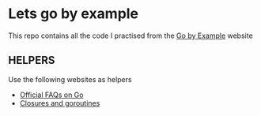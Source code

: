 # Lets **go** by example 
This repo contains all the code I practised from  the [Go by Example](https://gobyexample.com/waitgroups) website

## HELPERS
Use the following websites as helpers
- [Official FAQs on Go](https://go.dev/doc/faq)
- [Closures and goroutines](https://go.dev/doc/faq#closures_and_goroutines)
